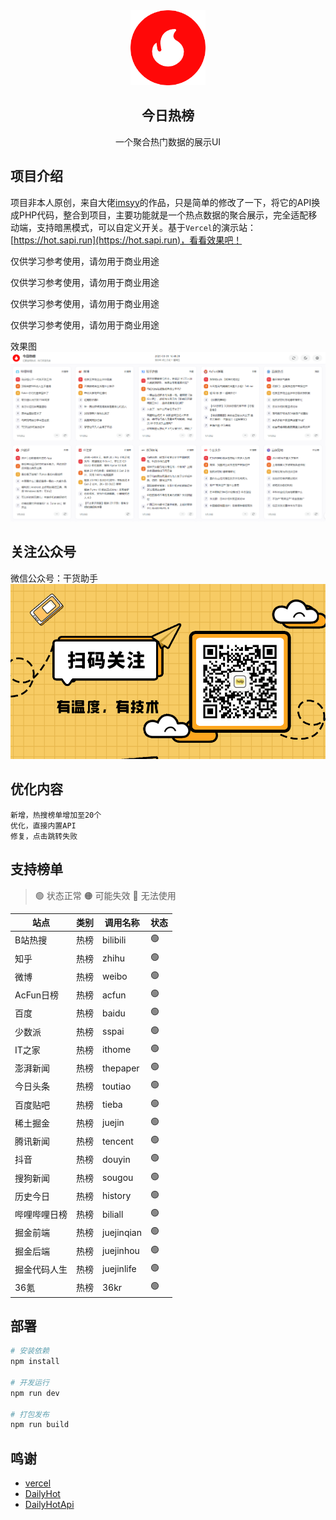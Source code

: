 <div align="center">
<img alt="logo" height="120" src="./public/ico/favicon.png" width="120"/>
<h2>今日热榜</h2>
<p>一个聚合热门数据的展示UI</p>
</div>

## 项目介绍

项目非本人原创，来自大佬[imsyy](https://github.com/imsyy)的作品，只是简单的修改了一下，将它的API换成PHP代码，整合到项目，主要功能就是一个热点数据的聚合展示，完全适配移动端，支持暗黑模式，可以自定义开关。基于`Vercel`的演示站：[https://hot.sapi.run](https://hot.sapi.run)，看看效果吧！

仅供学习参考使用，请勿用于商业用途

仅供学习参考使用，请勿用于商业用途

仅供学习参考使用，请勿用于商业用途

仅供学习参考使用，请勿用于商业用途

效果图
![效果图](./public/Snipaste.png)

## 关注公众号
微信公众号：干货助手
![](./public/mp.gif)

## 优化内容

```
新增，热搜榜单增加至20个
优化，直接内置API
修复，点击跳转失败
```

## 支持榜单

> 🟢 状态正常
> 🟠 可能失效
> 🔴 无法使用

| **站点** | **类别** | **调用名称** | **状态** |
| -------- | -------- | ------------ | -------- |
| B站热搜 | 热榜   | bilibili     | 🟢        |
| 知乎     | 热榜     | zhihu        | 🟢        |
| 微博     | 热榜   | weibo        | 🟢        |
| AcFun日榜 | 热榜   | acfun        | 🟢        |
| 百度 | 热榜   | baidu       | 🟢        |
| 少数派   | 热榜     | sspai        | 🟢        |
| IT之家   | 热榜     | ithome       | 🟢        |
| 澎湃新闻 | 热榜     | thepaper     | 🟢        |
| 今日头条 | 热榜     | toutiao      | 🟢        |
| 百度贴吧 | 热榜   | tieba       | 🟢        |
| 稀土掘金 | 热榜     | juejin       | 🟢        |
| 腾讯新闻 | 热榜   | tencent       | 🟢        |
| 抖音 | 热榜   | douyin       | 🟢        |
| 搜狗新闻 | 热榜   | sougou       | 🟢        |
| 历史今日 | 热榜   | history       | 🟢        |
| 哔哩哔哩日榜 | 热榜   | biliall       | 🟢        |
| 掘金前端 | 热榜   | juejinqian       | 🟢        |
| 掘金后端 | 热榜   | juejinhou       | 🟢        |
| 掘金代码人生 | 热榜   | juejinlife       | 🟢        |
| 36氪     | 热榜     | 36kr         | 🟢        |

## 部署

```sh
# 安装依赖
npm install

# 开发运行
npm run dev

# 打包发布
npm run build
```

## 鸣谢

- [vercel](https://vercel.com/)
- [DailyHot](https://github.com/imsyy/DailyHot)
- [DailyHotApi](https://github.com/imsyy/DailyHotApi)